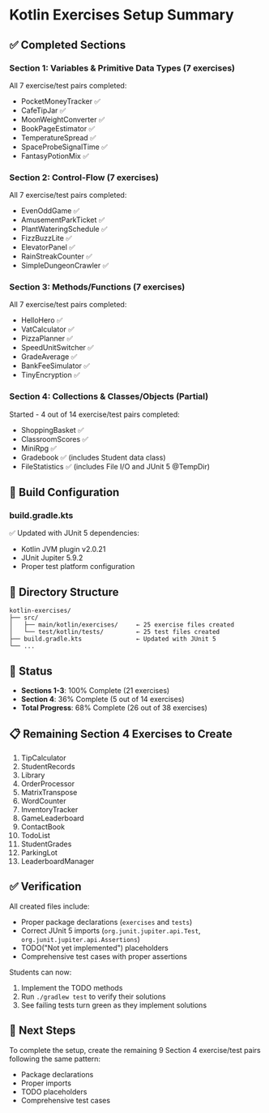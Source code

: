 # Kotlin Exercises Setup Summary

## ✅ Completed Sections

### Section 1: Variables & Primitive Data Types (7 exercises)
All 7 exercise/test pairs completed:
- PocketMoneyTracker ✅
- CafeTipJar ✅
- MoonWeightConverter ✅
- BookPageEstimator ✅
- TemperatureSpread ✅
- SpaceProbeSignalTime ✅
- FantasyPotionMix ✅

### Section 2: Control-Flow (7 exercises)
All 7 exercise/test pairs completed:
- EvenOddGame ✅
- AmusementParkTicket ✅
- PlantWateringSchedule ✅
- FizzBuzzLite ✅
- ElevatorPanel ✅
- RainStreakCounter ✅
- SimpleDungeonCrawler ✅

### Section 3: Methods/Functions (7 exercises)
All 7 exercise/test pairs completed:
- HelloHero ✅
- VatCalculator ✅
- PizzaPlanner ✅
- SpeedUnitSwitcher ✅
- GradeAverage ✅
- BankFeeSimulator ✅
- TinyEncryption ✅

### Section 4: Collections & Classes/Objects (Partial)
Started - 4 out of 14 exercise/test pairs completed:
- ShoppingBasket ✅
- ClassroomScores ✅
- MiniRpg ✅
- Gradebook ✅ (includes Student data class)
- FileStatistics ✅ (includes File I/O and JUnit 5 @TempDir)

## 🔧 Build Configuration

### build.gradle.kts
✅ Updated with JUnit 5 dependencies:
- Kotlin JVM plugin v2.0.21
- JUnit Jupiter 5.9.2
- Proper test platform configuration

## 📁 Directory Structure

```
kotlin-exercises/
├── src/
│   ├── main/kotlin/exercises/     ← 25 exercise files created
│   └── test/kotlin/tests/         ← 25 test files created
├── build.gradle.kts               ← Updated with JUnit 5
└── ...
```

## 🚀 Status

- **Sections 1-3**: 100% Complete (21 exercises)
- **Section 4**: 36% Complete (5 out of 14 exercises)
- **Total Progress**: 68% Complete (26 out of 38 exercises)

## 📋 Remaining Section 4 Exercises to Create

1. TipCalculator
2. StudentRecords
3. Library
4. OrderProcessor
5. MatrixTranspose
6. WordCounter
7. InventoryTracker
8. GameLeaderboard
9. ContactBook
10. TodoList
11. StudentGrades
12. ParkingLot
13. LeaderboardManager

## ✅ Verification

All created files include:
- Proper package declarations (`exercises` and `tests`)
- Correct JUnit 5 imports (`org.junit.jupiter.api.Test`, `org.junit.jupiter.api.Assertions`)
- TODO("Not yet implemented") placeholders
- Comprehensive test cases with proper assertions

Students can now:
1. Implement the TODO methods
2. Run `./gradlew test` to verify their solutions
3. See failing tests turn green as they implement solutions

## 🎯 Next Steps

To complete the setup, create the remaining 9 Section 4 exercise/test pairs following the same pattern:
- Package declarations
- Proper imports
- TODO placeholders
- Comprehensive test cases 